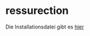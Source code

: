 # ressurection
Die Installationsdatei gibt es <a href= "https://drive.google.com/open?id=1PvJVkfYyHsShz42T_3pbo6UWx0pV8qXq">hier</a>

